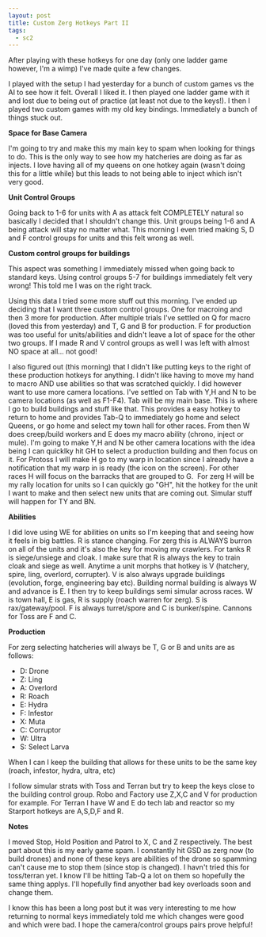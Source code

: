```yaml
---
layout: post
title: Custom Zerg Hotkeys Part II
tags:
  - sc2
---
```

<p>After playing with these hotkeys for one day (only one ladder game however, I'm a wimp) I've made quite a few changes.</p><p>I played with the setup I had yesterday for a bunch of custom games vs the AI to see how it felt. Overall I liked it. I then played one ladder game with it and lost due to being out of practice (at least not due to the keys!). I then I played two custom games with my old key bindings. Immediately a bunch of things stuck out.</p><p><strong>Space for Base Camera</strong></p><p>I'm going to try and make this my main key to spam when looking for things to do. This is the only way to see how my hatcheries are doing as far as injects. I love having all of my queens on one hotkey again (wasn't doing this for a little while) but this leads to not being able to inject which isn't very good.</p><p><strong>Unit Control Groups</strong></p><p>Going back to 1-6 for units with A as attack felt COMPLETELY natural so basically I decided that I shouldn't change this. Unit groups being 1-6 and A being attack will stay no matter what. This morning I even tried making S, D and F control groups for units and this felt wrong as well.</p><p><strong>Custom control groups for buildings</strong></p><p>This aspect was something I immediately missed when going back to standard keys. Using control groups 5-7 for buildings immediately felt very wrong! This told me I was on the right track.</p><p>Using this data I tried some more stuff out this morning. I've ended up deciding that I want three custom control groups. One for macroing and then 3 more for production. After multiple trials I've settled on Q for macro (loved this from yesterday) and T, G and B for production. F for production was too useful for units/abilities and didn't leave a lot of space for the other two groups. If I made R and V control groups as well I was left with almost NO space at all... not good!</p><p>I also figured out (this morning) that I didn't like putting keys to the right of these production hotkeys for anything. I didn't like having to move my hand to macro AND use abilities so that was scratched quickly. I did however want to use more camera locations. I've settled on Tab with Y,H and N to be camera locations (as well as F1-F4). Tab will be my main base. This is where I go to build buildings and stuff like that. This provides a easy hotkey to return to home and provides Tab-Q to immediately go home and select Queens, or go home and select my town hall for other races. From then W does creep/build workers and E does my macro ability (chrono, inject or mule). I'm going to make Y,H and N be other camera locations with the idea being I can quicklky hit GH to select a production building and then focus on it. For Protoss I will make H go to my warp in location since I already have a notification that my warp in is ready (the icon on the screen). For other races H will focus on the barracks that are grouped to G. &nbsp;For zerg H will be my rally location for units so I can quickly go "GH", hit the hotkey for the unit I want to make and then select new units that are coming out. Simular stuff will happen for TY and BN.</p><p><strong>Abilities</strong></p><p>I did love using WE for abilities on units so I'm keeping that and seeing how it feels in big battles. R is stance changing. For zerg this is ALWAYS burron on all of the units and it's also the key for moving my crawlers. For tanks R is siege/unsiege and cloak. I make sure that R is always the key to train cloak and siege as well.&nbsp;Anytime a unit morphs that hotkey is V (hatchery, spire, ling, overlord, corrupter).&nbsp;V is also always upgrade buildings (evolution, forge, engineering bay etc).&nbsp;Building normal building is always W and advance is E. I then try to keep buildings semi simular across races. W is town hall, E is gas, R is supply (roach warren for zerg). S is rax/gateway/pool. F is always turret/spore and C is bunker/spine. Cannons for Toss are F and C.</p><p><strong>Production</strong></p><p>For zerg selecting hatcheries will always be T, G or B and units are as follows:</p><ul><li>D: Drone</li><li>Z: Ling</li><li>A: Overlord</li><li>R: Roach</li><li>E: Hydra</li><li>F: Infestor</li><li>X: Muta</li><li>C: Corruptor</li><li>W: Ultra</li><li>S: Select Larva</li></ul><p>When I can I keep the building that allows for these units to be the same key (roach, infestor, hydra, ultra, etc)</p><p>I follow simular strats with Toss and Terran but try to keep the keys close to the building control group. Robo and Factory use Z,X,C and V for production for example. For Terran I have W and E do tech lab and reactor so my Starport hotkeys are A,S,D,F and R.</p><p><strong>Notes</strong></p><p>I moved Stop, Hold Position and Patrol to X, C and Z respectively. The best part about this is my early game spam. I constantly hit GSD as zerg now (to build drones) and none of these keys are abilities of the drone so spamming can't cause me to stop them (since stop is changed). I havn't tried this for toss/terran yet. I know I'll be hitting Tab-Q a lot on them so hopefully the same thing applys. I'll hopefully find anyother bad key overloads soon and change them.</p><p>I know this has been a long post but it was very interesting to me how returning to normal keys immediately told me which changes were good and which were bad. I hope the camera/control groups pairs prove helpful!</p>
